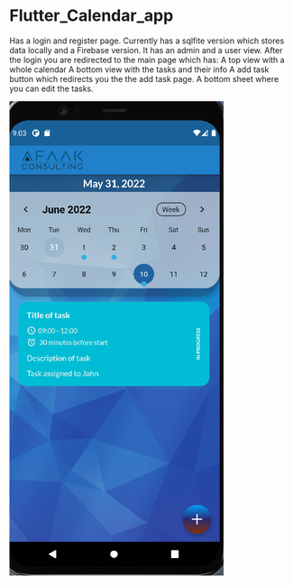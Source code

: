 # Flutter_Calendar_app

Has a login and register page. 
Currently has a sqlfite version which stores data locally
and a Firebase version.
It has an admin and a user view.
After the login you are redirected to the main page which has:
A top view with a whole calendar 
A bottom view with the tasks and their info
A add task button which redirects you the the add task page.
A bottom sheet where you can edit the tasks.





![](/images/calendar_and_task_view.png)
